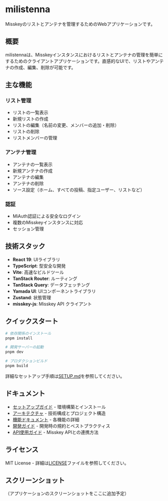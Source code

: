 # milistenna

Misskeyのリストとアンテナを管理するためのWebアプリケーションです。

## 概要

milistennaは、Misskeyインスタンスにおけるリストとアンテナの管理を簡単にするためのクライアントアプリケーションです。直感的なUIで、リストやアンテナの作成、編集、削除が可能です。

## 主な機能

### リスト管理
- リストの一覧表示
- 新規リストの作成
- リストの編集（名前の変更、メンバーの追加・削除）
- リストの削除
- リストメンバーの管理

### アンテナ管理
- アンテナの一覧表示
- 新規アンテナの作成
- アンテナの編集
- アンテナの削除
- ソース設定（ホーム、すべての投稿、指定ユーザー、リストなど）

### 認証
- MiAuth認証による安全なログイン
- 複数のMisskeyインスタンスに対応
- セッション管理

## 技術スタック

- **React 19**: UIライブラリ
- **TypeScript**: 型安全な開発
- **Vite**: 高速なビルドツール
- **TanStack Router**: ルーティング
- **TanStack Query**: データフェッチング
- **Yamada UI**: UIコンポーネントライブラリ
- **Zustand**: 状態管理
- **misskey-js**: Misskey API クライアント

## クイックスタート

```bash
# 依存関係のインストール
pnpm install

# 開発サーバーの起動
pnpm dev

# プロダクションビルド
pnpm build
```

詳細なセットアップ手順は[SETUP.md](./SETUP.md)を参照してください。

## ドキュメント

- [セットアップガイド](./SETUP.md) - 環境構築とインストール
- [アーキテクチャ](./ARCHITECTURE.md) - 技術構成とプロジェクト構造
- [機能ドキュメント](./FEATURES.md) - 各機能の詳細
- [開発ガイド](./DEVELOPMENT.md) - 開発時の規約とベストプラクティス
- [API使用ガイド](./API.md) - Misskey APIとの連携方法

## ライセンス

MIT License - 詳細は[LICENSE](../LICENSE)ファイルを参照してください。

## スクリーンショット

（アプリケーションのスクリーンショットをここに追加予定）

